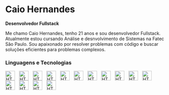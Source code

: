 # Caio Hernandes

**Desenvolvedor Fullstack**

Me chamo Caio Hernandes, tenho 21 anos e sou desenvolvedor Fullstack. Atualmente estou cursando Análise e desnvolvimento de Sistemas na Fatec São Paulo. Sou apaixonado por resolver problemas com código e buscar soluções eficientes para problemas complexos.


### Linguagens e Tecnologias



<img
align="left"
alt="HTML"
width="30px"
style="padding-right:10px"
src="https://cdn.jsdelivr.net/gh/devicons/devicon@latest/icons/javascript/javascript-original.svg" />
<img
align="left"
alt="HTML"
width="30px"
style="padding-right:10px"
src="https://cdn.jsdelivr.net/gh/devicons/devicon@latest/icons/typescript/typescript-original.svg" />
<img 
align="left"
alt="HTML"
width="30px"
style="padding-right:10px"
src="https://cdn.jsdelivr.net/gh/devicons/devicon@latest/icons/html5/html5-original.svg" />
<img
align="left"
alt="HTML"
width="30px"
style="padding-right:10px"
src="https://cdn.jsdelivr.net/gh/devicons/devicon@latest/icons/css3/css3-original.svg" />
<img
align="left"
alt="HTML"
width="30px"
style="padding-right:10px"
src="https://cdn.jsdelivr.net/gh/devicons/devicon@latest/icons/react/react-original.svg" />
<img
align="left"
alt="HTML"
width="30px"
style="padding-right:10px"
src="https://cdn.jsdelivr.net/gh/devicons/devicon@latest/icons/angularjs/angularjs-original.svg" />
<img
align="left"
alt="HTML"
width="30px"
style="padding-right:10px"
src="https://cdn.jsdelivr.net/gh/devicons/devicon@latest/icons/nodejs/nodejs-original.svg" />
<img
align="left"
alt="HTML"
width="30px"
style="padding-right:10px"
src="https://cdn.jsdelivr.net/gh/devicons/devicon@latest/icons/nestjs/nestjs-original.svg" />
<img
align="left"
alt="HTML"
width="30px"
style="padding-right:10px"
src="https://cdn.jsdelivr.net/gh/devicons/devicon@latest/icons/prisma/prisma-original.svg" />
<img
align="left"
alt="HTML"
width="30px"
style="padding-right:10px"
src="https://cdn.jsdelivr.net/gh/devicons/devicon@latest/icons/postgresql/postgresql-original.svg" />
<img
align="left"
alt="HTML"
width="30px"
style="padding-right:10px"
src="https://cdn.jsdelivr.net/gh/devicons/devicon@latest/icons/mongodb/mongodb-original.svg" />
<img
align="left"
alt="HTML"
width="30px"
style="padding-right:10px"
src="https://cdn.jsdelivr.net/gh/devicons/devicon@latest/icons/python/python-original.svg" />
<img
align="left"
alt="HTML"
width="30px"
style="padding-right:10px"
src="https://cdn.jsdelivr.net/gh/devicons/devicon@latest/icons/docker/docker-original.svg" />
<img
align="left"
alt="HTML"
width="30px"
style="padding-right:10px"
src="https://cdn.jsdelivr.net/gh/devicons/devicon@latest/icons/nextjs/nextjs-original.svg" />       
<img
align="left"
alt="HTML"
width="30px"
style="padding-right:10px"
src="https://img.icons8.com/?size=100&id=SDVmtZ6VBGXt&format=png&color=000000" />
          
          
          
                
          
          
